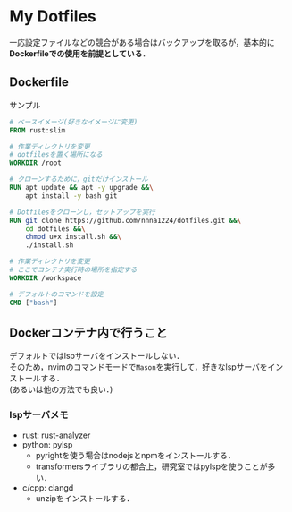 # My Dotfiles
一応設定ファイルなどの競合がある場合はバックアップを取るが，基本的に**Dockerfileでの使用を前提としている**．

## Dockerfile
サンプル
```Dockerfile
# ベースイメージ(好きなイメージに変更)
FROM rust:slim

# 作業ディレクトリを変更
# dotfilesを置く場所になる
WORKDIR /root

# クローンするために，gitだけインストール
RUN apt update && apt -y upgrade &&\
    apt install -y bash git

# Dotfilesをクローンし，セットアップを実行
RUN git clone https://github.com/nnna1224/dotfiles.git &&\
    cd dotfiles &&\
    chmod u+x install.sh &&\
    ./install.sh

# 作業ディレクトリを変更
# ここでコンテナ実行時の場所を指定する
WORKDIR /workspace

# デフォルトのコマンドを設定
CMD ["bash"]
```
## Dockerコンテナ内で行うこと
デフォルトではlspサーバをインストールしない．  
そのため，nvimのコマンドモードで`Mason`を実行して，好きなlspサーバをインストールする．  
(あるいは他の方法でも良い．)
### lspサーバメモ
- rust: rust-analyzer
- python: pylsp
    - pyrightを使う場合はnodejsとnpmをインストールする．
    - transformersライブラリの都合上，研究室ではpylspを使うことが多い．
- c/cpp: clangd
    - unzipをインストールする．
